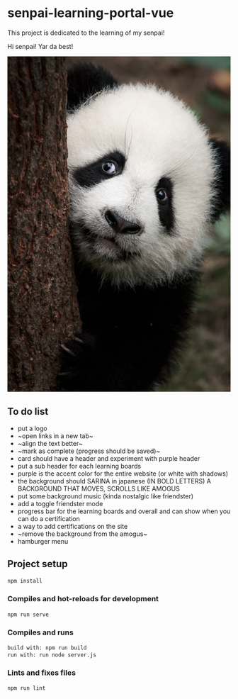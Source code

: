 # senpai-learning-portal-vue

This project is dedicated to the learning of my senpai!

Hi senpai! Yar da best!

![alt text](https://github.com/JL-43/senpai-learning-portal-vue/blob/main/src/assets/panda-for-readme.jpeg "Panda for my senpai")

## To do list

- put a logo
- ~open links in a new tab~
- ~align the text better~
- ~mark as complete (progress should be saved)~
- card should have a header and experiment with purple header
- put a sub header for each learning boards 
- purple is the accent color for the entire website (or white with shadows)
- the background should SARINA in japanese (IN BOLD LETTERS) A BACKGROUND THAT MOVES, SCROLLS LIKE AMOGUS
- put some background music (kinda nostalgic like friendster)
- add a toggle friendster mode
- progress bar for the learning boards and overall and can show when you can do a certification
- a way to add certifications on the site
- ~remove the background from the amogus~
- hamburger menu

## Project setup
```
npm install
```

### Compiles and hot-reloads for development
```
npm run serve
```

### Compiles and runs
```
build with: npm run build
run with: run node server.js
```

### Lints and fixes files
```
npm run lint
```



